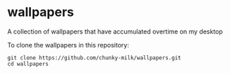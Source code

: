 # wallpapers
A collection of wallpapers that have accumulated overtime on my desktop

To clone the wallpapers in this repository:
```
git clone https://github.com/chunky-milk/wallpapers.git
cd wallpapers
```
